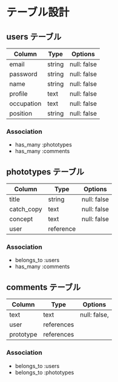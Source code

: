 # テーブル設計

## users テーブル

| Column     | Type   | Options     |
| ---------- | ------ | ----------- |
| email      | string | null: false |
| password   | string | null: false |
| name       | string | null: false |
| profile    | text   | null: false |
| occupation | text   | null: false |
| position   | string | null: false |

### Association

- has_many :phototypes
- has_many :comments


## phototypes テーブル

| Column       | Type         | Options      |
| ------------ | ------------ | ------------ |
| title        | string       | null: false  |
| catch_copy   | text         | null: false  |
| concept      | text         | null: false  |
| user         | reference    |              |

### Association

- belongs_to :users
- has_many :comments


## comments テーブル

| Column      | Type       | Options       |
| ----------- | ---------- | ------------- |
| text        | text       | null: false,  |
| user        | references |               |
| prototype   | references |               |

### Association

- belongs_to :users
- belongs_to :phototypes